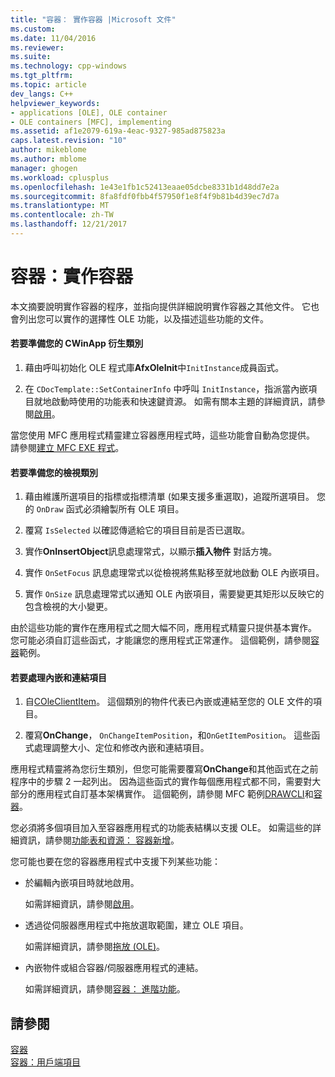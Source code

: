 ```yaml
---
title: "容器： 實作容器 |Microsoft 文件"
ms.custom: 
ms.date: 11/04/2016
ms.reviewer: 
ms.suite: 
ms.technology: cpp-windows
ms.tgt_pltfrm: 
ms.topic: article
dev_langs: C++
helpviewer_keywords:
- applications [OLE], OLE container
- OLE containers [MFC], implementing
ms.assetid: af1e2079-619a-4eac-9327-985ad875823a
caps.latest.revision: "10"
author: mikeblome
ms.author: mblome
manager: ghogen
ms.workload: cplusplus
ms.openlocfilehash: 1e43e1fb1c52413eaae05dcbe8331b1d48dd7e2a
ms.sourcegitcommit: 8fa8fdf0fbb4f57950f1e8f4f9b81b4d39ec7d7a
ms.translationtype: MT
ms.contentlocale: zh-TW
ms.lasthandoff: 12/21/2017
---
```

# <a name="containers-implementing-a-container"></a>容器：實作容器
本文摘要說明實作容器的程序，並指向提供詳細說明實作容器之其他文件。 它也會列出您可以實作的選擇性 OLE 功能，以及描述這些功能的文件。  
  
#### <a name="to-prepare-your-cwinapp-derived-class"></a>若要準備您的 CWinApp 衍生類別  
  
1.  藉由呼叫初始化 OLE 程式庫**AfxOleInit**中`InitInstance`成員函式。  
  
2.  在 `CDocTemplate::SetContainerInfo` 中呼叫 `InitInstance`，指派當內嵌項目就地啟動時使用的功能表和快速鍵資源。 如需有關本主題的詳細資訊，請參閱[啟用](../mfc/activation-cpp.md)。  
  
 當您使用 MFC 應用程式精靈建立容器應用程式時，這些功能會自動為您提供。 請參閱[建立 MFC EXE 程式](../mfc/reference/mfc-application-wizard.md)。  
  
#### <a name="to-prepare-your-view-class"></a>若要準備您的檢視類別  
  
1.  藉由維護所選項目的指標或指標清單 (如果支援多重選取)，追蹤所選項目。 您的 `OnDraw` 函式必須繪製所有 OLE 項目。  
  
2.  覆寫 `IsSelected` 以確認傳遞給它的項目目前是否已選取。  
  
3.  實作**OnInsertObject**訊息處理常式，以顯示**插入物件** 對話方塊。  
  
4.  實作 `OnSetFocus` 訊息處理常式以從檢視將焦點移至就地啟動 OLE 內嵌項目。  
  
5.  實作 `OnSize` 訊息處理常式以通知 OLE 內嵌項目，需要變更其矩形以反映它的包含檢視的大小變更。  
  
 由於這些功能的實作在應用程式之間大幅不同，應用程式精靈只提供基本實作。 您可能必須自訂這些函式，才能讓您的應用程式正常運作。 這個範例，請參閱[容器](../visual-cpp-samples.md)範例。  
  
#### <a name="to-handle-embedded-and-linked-items"></a>若要處理內嵌和連結項目  
  
1.  自[COleClientItem](../mfc/reference/coleclientitem-class.md)。 這個類別的物件代表已內嵌或連結至您的 OLE 文件的項目。  
  
2.  覆寫**OnChange**， `OnChangeItemPosition`，和`OnGetItemPosition`。 這些函式處理調整大小、定位和修改內嵌和連結項目。  
  
 應用程式精靈將為您衍生類別，但您可能需要覆寫**OnChange**和其他函式在之前程序中的步驟 2 一起列出。 因為這些函式的實作每個應用程式都不同，需要對大部分的應用程式自訂基本架構實作。 這個範例，請參閱 MFC 範例[DRAWCLI](../visual-cpp-samples.md)和[容器](../visual-cpp-samples.md)。  
  
 您必須將多個項目加入至容器應用程式的功能表結構以支援 OLE。 如需這些的詳細資訊，請參閱[功能表和資源： 容器新增](../mfc/menus-and-resources-container-additions.md)。  
  
 您可能也要在您的容器應用程式中支援下列某些功能：  
  
-   於編輯內嵌項目時就地啟用。  
  
     如需詳細資訊，請參閱[啟用](../mfc/activation-cpp.md)。  
  
-   透過從伺服器應用程式中拖放選取範圍，建立 OLE 項目。  
  
     如需詳細資訊，請參閱[拖放 (OLE)](../mfc/drag-and-drop-ole.md)。  
  
-   內嵌物件或組合容器/伺服器應用程式的連結。  
  
     如需詳細資訊，請參閱[容器： 進階功能](../mfc/containers-advanced-features.md)。  
  
## <a name="see-also"></a>請參閱  
 [容器](../mfc/containers.md)   
 [容器：用戶端項目](../mfc/containers-client-items.md)

